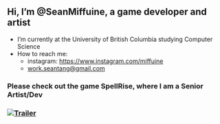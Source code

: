 ## Hi, I’m @SeanMiffuine, a game developer and artist

- I’m currently at the University of British Columbia studying Computer Science
- How to reach me:
  - instagram: https://www.instagram.com/miffuine
  - work.seantang@gmail.com

### Please check out the game SpellRise, where I am a Senior Artist/Dev
### [![Trailer]()](https://www.youtube.com/embed/cT_PHmHHZ_o)

<!---
SeanMiffuine/SeanMiffuine is a ✨ special ✨ repository because its `README.md` (this file) appears on your GitHub profile.
You can click the Preview link to take a look at your changes.
--->

